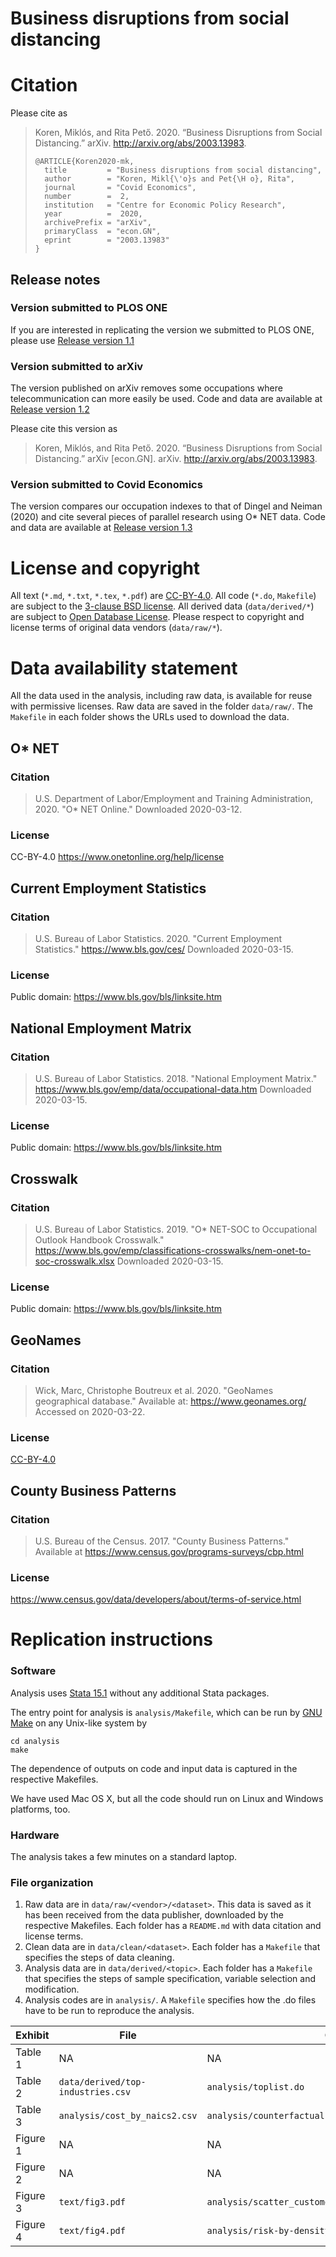 # Business disruptions from social distancing

# Citation
Please cite as 

> Koren, Miklós, and Rita Pető. 2020. “Business Disruptions from Social Distancing.” arXiv. http://arxiv.org/abs/2003.13983.
> ```
> @ARTICLE{Koren2020-mk,
>   title         = "Business disruptions from social distancing",
>   author        = "Koren, Mikl{\'o}s and Pet{\H o}, Rita",
>   journal       = "Covid Economics",
>   number        =  2,
>   institution   = "Centre for Economic Policy Research",
>   year          =  2020,
>   archivePrefix = "arXiv",
>   primaryClass  = "econ.GN",
>   eprint        = "2003.13983"
> }
> ```

## Release notes
### Version submitted to PLOS ONE
If you are interested in replicating the version we submitted to PLOS ONE, please use [Release version 1.1](https://github.com/ceumicrodata/social-distancing/tree/v1.1)

### Version submitted to arXiv
The version published on arXiv removes some occupations where telecommunication can more easily be used. Code and data are available at [Release version 1.2](https://github.com/ceumicrodata/social-distancing/tree/v1.2)

Please cite this version as
> Koren, Miklós, and Rita Pető. 2020. “Business Disruptions from Social Distancing.” arXiv [econ.GN]. arXiv. http://arxiv.org/abs/2003.13983.

### Version submitted to Covid Economics
The version compares our occupation indexes to that of Dingel and Neiman (2020) and cite several pieces of parallel research using O* NET data. Code and data are available at [Release version 1.3](https://github.com/ceumicrodata/social-distancing/tree/v1.3)

# License and copyright
All text (`*.md`, `*.txt`, `*.tex`, `*.pdf`) are [CC-BY-4.0](https://creativecommons.org/licenses/by/4.0/). All code (`*.do`, `Makefile`) are subject to the [3-clause BSD license](https://opensource.org/licenses/BSD-3-Clause). All derived data (`data/derived/*`) are subject to [Open Database License](https://opendatacommons.org/licenses/odbl/index.html). Please respect to copyright and license terms of original data vendors (`data/raw/*`).

# Data availability statement
All the data used in the analysis, including raw data, is available for reuse with permissive licenses. Raw data are saved in the folder `data/raw/`. The `Makefile` in each folder shows the URLs used to download the data.
## O* NET
### Citation
> U.S. Department of Labor/Employment and Training Administration, 2020. "O* NET Online." Downloaded 2020-03-12.
### License
CC-BY-4.0 https://www.onetonline.org/help/license

## Current Employment Statistics
### Citation
> U.S. Bureau of Labor Statistics. 2020. "Current Employment Statistics."
https://www.bls.gov/ces/ Downloaded 2020-03-15.

### License
Public domain: https://www.bls.gov/bls/linksite.htm

## National Employment Matrix
### Citation
> U.S. Bureau of Labor Statistics. 2018. "National Employment Matrix."
https://www.bls.gov/emp/data/occupational-data.htm Downloaded 2020-03-15.

### License
Public domain: https://www.bls.gov/bls/linksite.htm

## Crosswalk
### Citation
> U.S. Bureau of Labor Statistics. 2019. "O* NET-SOC to Occupational Outlook Handbook Crosswalk."
https://www.bls.gov/emp/classifications-crosswalks/nem-onet-to-soc-crosswalk.xlsx Downloaded 2020-03-15.

### License
Public domain: https://www.bls.gov/bls/linksite.htm

## GeoNames
### Citation
> Wick, Marc, Christophe Boutreux et al. 2020. "GeoNames geographical database." Available at: https://www.geonames.org/ Accessed on 2020-03-22.

### License
[CC-BY-4.0](https://creativecommons.org/licenses/by/4.0/)

## County Business Patterns
### Citation
> U.S. Bureau of the Census. 2017. "County Business Patterns." Available at https://www.census.gov/programs-surveys/cbp.html

### License
https://www.census.gov/data/developers/about/terms-of-service.html

# Replication instructions
### Software
Analysis uses [Stata 15.1](https://www.stata.com/stata15/) without any additional Stata packages.

The entry point for analysis is `analysis/Makefile`, which can be run by [GNU Make](https://www.gnu.org/software/make/) on any Unix-like system by 
```
cd analysis
make
```

The dependence of outputs on code and input data is captured in the respective Makefiles.

We have used Mac OS X, but all the code should run on Linux and Windows platforms, too.
### Hardware
The analysis takes a few minutes on a standard laptop.

### File organization
1. Raw data are in `data/raw/<vendor>/<dataset>`. This data is saved as it has been received from the data publisher, downloaded by the respective Makefiles. Each folder has a `README.md` with data citation and license terms.
2. Clean data are in `data/clean/<dataset>`. Each folder has a `Makefile` that specifies the steps of data cleaning.
3. Analysis data are in `data/derived/<topic>`. Each folder has a `Makefile` that specifies the steps of sample specification, variable selection and modification.
4. Analysis codes are in `analysis/`. A `Makefile` specifies how the .do files have to be run to reproduce the analysis.

| Exhibit | File | Code |
|---------|------|------|
| Table 1 |   NA   | NA    |
| Table 2 | `data/derived/top-industries.csv`  | `analysis/toplist.do`   |
| Table 3 | `analysis/cost_by_naics2.csv`     | `analysis/counterfactual.do`     |
| Figure 1 | NA | NA |
| Figure 2 | NA | NA |
| Figure 3 | `text/fig3.pdf` | `analysis/scatter_customers_teamwork_byoccupation.do` |
| Figure 4 | `text/fig4.pdf` | `analysis/risk-by-density.do` |
